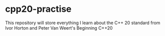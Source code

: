 # cpp20-practise
This repository will store everything I learn about the C++ 20 standard from Ivor Horton and Peter Van Weert's Beginning C++20
